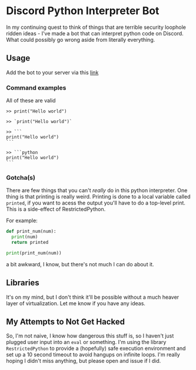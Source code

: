 # Discord Python Interpreter Bot

In my continuing quest to think of things that are terrible security loophole ridden ideas - I've made a bot that can interpret python code on Discord. What could possibly go wrong aside from literally everything.

## Usage
Add the bot to your server via this [link](https://discord.com/api/oauth2/authorize?client_id=740798488563941399&permissions=2048&scope=bot)

### Command examples

All of these are valid
```
>> print("Hello world")
```

```
>> `print("Hello world")`
```

````
>> ```
print("Hello world")
```
````

````
>> ```python
print("Hello world")
```
````

### Gotcha(s)

There are few things that you can't *really* do in this python interpreter. One thing is that printing is really weird. Printing is done to a local variable called `printed`, if you want to acess the output you'll have to do a top-level print. This is a side-effect of RestrictedPython.

For example:
```py
def print_num(num):
  print(num)
  return printed

print(print_num(num))
```

a bit awkward, I know, but there's not much I can do about  it.

## Libraries

It's on my mind, but I don't think it'll be possible without a much heaver layer of virtualization. Let me know if you have any ideas.

## My Attempts to Not Get Hacked

So, I'm not naive, I know how dangerous this stuff is, so I haven't just plugged user input into an `eval` or something. I'm using the library `RestrictedPython` to provide a (hopefully) safe execution environment and set up a 10 second timeout to avoid hangups on infinite loops. I'm really hoping I didn't miss anything, but please open and issue if I did.
